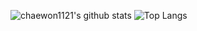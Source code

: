 ![chaewon1121's github stats](https://github-readme-stats.vercel.app/api?username=chaewon1121&count_private=true&show_icons=true) ![Top Langs](https://github-readme-stats.vercel.app/api/top-langs/?username=chaewon1121&layout=compact) 

